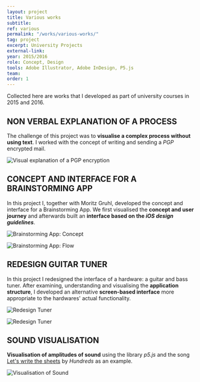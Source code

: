 ```yaml
---
layout: project
title: Various works
subtitle:
ref: various
permalink: "/works/various-works/"
tag: project
excerpt: University Projects
external-link:
year: 2015/2016
role: Concept, Design
tools: Adobe Illustrator, Adobe InDesign, P5.js
team:
order: 1
---
```


Collected here are works that I developed as part of university courses in 2015 and 2016.

## NON VERBAL EXPLANATION OF A PROCESS
The challenge of this project was to __visualise a complex process without using text__. I worked with the concept of writing and sending a _PGP_ encrypted mail.

![Visual explanation of a PGP encryption]({{site.baseurl}}/img/1000-worte.png)

## CONCEPT AND INTERFACE FOR A BRAINSTORMING APP
In this project I, together with Moritz Gruhl, developed the concept and interface for a Brainstorming App. We first visualised the __concept and user journey__ and afterwards built an __interface based on the _iOS design guidelines___.

![Brainstorming App: Concept]({{site.baseurl}}/img/gui_idea.png)

![Brainstorming App: Flow]({{site.baseurl}}/img/gui_flow.png)

## REDESIGN GUITAR TUNER
In this project I redesigned the interface of a hardware: a guitar and bass tuner. After examining, understanding and visualising the __application structure__, I developed an alternative __screen-based interface__ more appropriate to the hardwares' actual functionality.

![Redesign Tuner]({{site.baseurl}}/img/tuner_application-structure.png)

![Redesign Tuner]({{site.baseurl}}/img/tuner_redesign.png)

## SOUND VISUALISATION
__Visualisation of amplitudes of sound__ using the library _p5.js_ and the song [Let's write the sheets](https://www.youtube.com/watch?v=qb0HGvEWIJc) by _Hundreds_ as an example.

![Visualisation of Sound]({{site.baseurl}}/img/klangvisualisierung.png)

